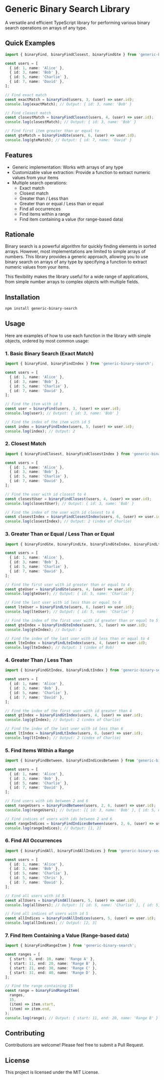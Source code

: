 # Generic Binary Search Library

A versatile and efficient TypeScript library for performing various binary search operations on arrays of any type.

## Quick Examples

```typescript
import { binaryFind, binaryFindClosest, binaryFindGte } from 'generic-binary-search';

const users = [
  { id: 1, name: 'Alice' },
  { id: 3, name: 'Bob' },
  { id: 5, name: 'Charlie' },
  { id: 7, name: 'David' },
];

// Find exact match
const exactMatch = binaryFind(users, 3, (user) => user.id);
console.log(exactMatch); // Output: { id: 3, name: 'Bob' }

// Find closest match
const closestMatch = binaryFindClosest(users, 4, (user) => user.id);
console.log(closestMatch); // Output: { id: 3, name: 'Bob' }

// Find first item greater than or equal to
const gteMatch = binaryFindGte(users, 6, (user) => user.id);
console.log(gteMatch); // Output: { id: 7, name: 'David' }
```

## Features

- Generic implementation: Works with arrays of any type
- Customizable value extraction: Provide a function to extract numeric values from your items
- Multiple search operations:
  - Exact match
  - Closest match
  - Greater than / Less than
  - Greater than or equal / Less than or equal
  - Find all occurrences
  - Find items within a range
  - Find item containing a value (for range-based data)

## Rationale

Binary search is a powerful algorithm for quickly finding elements in sorted arrays. However, most implementations are limited to simple arrays of numbers. This library provides a generic approach, allowing you to use binary search on arrays of any type by specifying a function to extract numeric values from your items.

This flexibility makes the library useful for a wide range of applications, from simple number arrays to complex objects with multiple fields.

## Installation

```bash
npm install generic-binary-search
```

## Usage

Here are examples of how to use each function in the library with simple objects, ordered by most common usage:

### 1. Basic Binary Search (Exact Match)

```typescript
import { binaryFind, binaryFindIndex } from 'generic-binary-search';

const users = [
  { id: 1, name: 'Alice' },
  { id: 3, name: 'Bob' },
  { id: 5, name: 'Charlie' },
  { id: 7, name: 'David' },
];

// Find the item with id 3
const user = binaryFind(users, 3, (user) => user.id);
console.log(user); // Output: { id: 3, name: 'Bob' }

// Find the index of the item with id 5
const index = binaryFindIndex(users, 5, (user) => user.id);
console.log(index); // Output: 2
```

### 2. Closest Match

```typescript
import { binaryFindClosest, binaryFindClosestIndex } from 'generic-binary-search';

const users = [
  { id: 1, name: 'Alice' },
  { id: 3, name: 'Bob' },
  { id: 5, name: 'Charlie' },
  { id: 7, name: 'David' },
];

// Find the user with id closest to 4
const closestUser = binaryFindClosest(users, 4, (user) => user.id);
console.log(closestUser); // Output: { id: 3, name: 'Bob' }

// Find the index of the user with id closest to 6
const closestIndex = binaryFindClosestIndex(users, 6, (user) => user.id);
console.log(closestIndex); // Output: 2 (index of Charlie)
```

### 3. Greater Than or Equal / Less Than or Equal

```typescript
import { binaryFindGte, binaryFindLte, binaryFindGteIndex, binaryFindLteIndex } from 'generic-binary-search';

const users = [
  { id: 1, name: 'Alice' },
  { id: 3, name: 'Bob' },
  { id: 5, name: 'Charlie' },
  { id: 7, name: 'David' },
];

// Find the first user with id greater than or equal to 4
const gteUser = binaryFindGte(users, 4, (user) => user.id);
console.log(gteUser); // Output: { id: 5, name: 'Charlie' }

// Find the last user with id less than or equal to 6
const lteUser = binaryFindLte(users, 6, (user) => user.id);
console.log(lteUser); // Output: { id: 5, name: 'Charlie' }

// Find the index of the first user with id greater than or equal to 5
const gteIndex = binaryFindGteIndex(users, 5, (user) => user.id);
console.log(gteIndex); // Output: 2

// Find the index of the last user with id less than or equal to 4
const lteIndex = binaryFindLteIndex(users, 4, (user) => user.id);
console.log(lteIndex); // Output: 1 (index of Bob)
```

### 4. Greater Than / Less Than

```typescript
import { binaryFindGtIndex, binaryFindLtIndex } from 'generic-binary-search';

const users = [
  { id: 1, name: 'Alice' },
  { id: 3, name: 'Bob' },
  { id: 5, name: 'Charlie' },
  { id: 7, name: 'David' },
];

// Find the index of the first user with id greater than 4
const gtIndex = binaryFindGtIndex(users, 4, (user) => user.id);
console.log(gtIndex); // Output: 2 (index of Charlie)

// Find the index of the last user with id less than 6
const ltIndex = binaryFindLtIndex(users, 6, (user) => user.id);
console.log(ltIndex); // Output: 2 (index of Charlie)
```

### 5. Find Items Within a Range

```typescript
import { binaryFindBetween, binaryFindIndicesBetween } from 'generic-binary-search';

const users = [
  { id: 1, name: 'Alice' },
  { id: 3, name: 'Bob' },
  { id: 5, name: 'Charlie' },
  { id: 7, name: 'David' },
];

// Find users with ids between 2 and 6
const rangeUsers = binaryFindBetween(users, 2, 6, (user) => user.id);
console.log(rangeUsers); // Output: [{ id: 3, name: 'Bob' }, { id: 5, name: 'Charlie' }]

// Find indices of users with ids between 2 and 6
const rangeIndices = binaryFindIndicesBetween(users, 2, 6, (user) => user.id);
console.log(rangeIndices); // Output: [1, 2]
```

### 6. Find All Occurrences

```typescript
import { binaryFindAll, binaryFindAllIndices } from 'generic-binary-search';

const users = [
  { id: 1, name: 'Alice' },
  { id: 3, name: 'Bob' },
  { id: 5, name: 'Charlie' },
  { id: 5, name: 'Chris' },
  { id: 7, name: 'David' },
];

// Find all users with id 5
const allUsers = binaryFindAll(users, 5, (user) => user.id);
console.log(allUsers); // Output: [{ id: 5, name: 'Charlie' }, { id: 5, name: 'Chris' }]

// Find all indices of users with id 5
const allIndices = binaryFindAllIndices(users, 5, (user) => user.id);
console.log(allIndices); // Output: [2, 3]
```

### 7. Find Item Containing a Value (Range-based data)

```typescript
import { binaryFindRangeItem } from 'generic-binary-search';

const ranges = [
  { start: 0, end: 10, name: 'Range A' },
  { start: 11, end: 20, name: 'Range B' },
  { start: 21, end: 30, name: 'Range C' },
  { start: 31, end: 40, name: 'Range D' },
];

// Find the range containing 15
const range = binaryFindRangeItem(
  ranges,
  15,
  (item) => item.start,
  (item) => item.end,
);
console.log(range); // Output: { start: 11, end: 20, name: 'Range B' }
```

## Contributing

Contributions are welcome! Please feel free to submit a Pull Request.

## License

This project is licensed under the MIT License.
